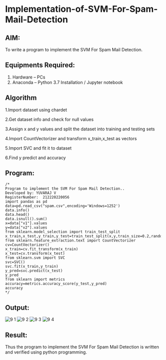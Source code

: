 # Implementation-of-SVM-For-Spam-Mail-Detection

## AIM:
To write a program to implement the SVM For Spam Mail Detection.

## Equipments Required:
1. Hardware – PCs
2. Anaconda – Python 3.7 Installation / Jupyter notebook

## Algorithm

1.Import dataset using chardet

2.Get dataset info and check for null values

3.Assign x and y values and split the dataset into training and testing sets

4.Import CountVectorizer and transform x_train,x_test as vectors

5.Import SVC and fit it to dataset

6.Find y predict and accuracy

## Program:
```
/*
Program to implement the SVM For Spam Mail Detection..
Developed by: YUVARAJ V
RegisterNumber:  212220220056
import pandas as pd
data=pd.read_csv("spam.csv",encoding='Windows=1252')
data.info()
data.head()
data.isnull().sum()
x=data["v1"].values
y=data["v2"].values
from sklearn.model_selection import train_test_split
x_train,x_test,y_train,y_test=train_test_split(x,y,train_size=0.2,random_state=0)
from sklearn.feature_extraction.text import CountVectorizer 
cv=CountVectorizer()
x_train=cv.fit_transform(x_train)
x_test=cv.transform(x_test)
from sklearn.svm import SVC
svc=SVC()
svc.fit(x_train,y_train)
y_pred=svc.predict(x_test)
y_pred
from sklearn import metrics
accuracy=metrics.accuracy_score(y_test,y_pred)
accuracy
*/
```

## Output:
![9 1](https://user-images.githubusercontent.com/114275126/204458532-6e592474-61b6-48a8-89ae-568b37d90ca1.PNG)
![9 2](https://user-images.githubusercontent.com/114275126/204458533-899653f0-dd80-4f62-840f-f02eb1807b3a.PNG)
![9 3](https://user-images.githubusercontent.com/114275126/204458534-da7dd911-5350-4772-aa76-9e79d9b1bdfb.PNG)
![9 4](https://user-images.githubusercontent.com/114275126/204458556-417d295f-427c-4ba4-a353-797eb420e009.PNG)



## Result:
Thus the program to implement the SVM For Spam Mail Detection is written and verified using python programming.
